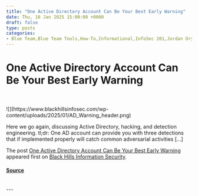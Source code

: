 ```yaml
---
title: "One Active Directory Account Can Be Your Best Early Warning"
date: Thu, 16 Jan 2025 15:00:00 +0000
draft: false
type: posts
categories: 
- Blue Team,Blue Team Tools,How-To,Informational,InfoSec 201,Jordan Drysdale
---
```

# One Active Directory Account Can Be Your Best Early Warning

<br/>

<br/>
![](https://www.blackhillsinfosec.com/wp-content/uploads/2025/01/AD_Warning_header.png)

Here we go again, discussing Active Directory, hacking, and detection engineering. tl;dr: One AD account can provide you with three detections that if implemented properly will catch common adversarial activities \[…\]

The post [One Active Directory Account Can Be Your Best Early Warning](https://www.blackhillsinfosec.com/one-active-directory-account-can-be-your-best-early-warning/) appeared first on [Black Hills Information Security](https://www.blackhillsinfosec.com).

#### [Source](https://www.blackhillsinfosec.com/one-active-directory-account-can-be-your-best-early-warning/)

<br/>
---

